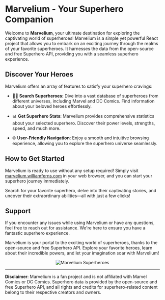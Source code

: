 # Marvelium - Your Superhero Companion

Welcome to **Marvelium**, your ultimate destination for exploring the captivating world of superheroes! Marvelium is a simple yet powerful React project that allows you to embark on an exciting journey through the realms of your favorite superheroes. It harnesses the data from the open-source and free Superhero API, providing you with a seamless superhero experience.

## Discover Your Heroes

Marvelium offers an array of features to satisfy your superhero cravings:

- 🦸‍♂️ **Search Superheroes**: Dive into a vast database of superheroes from different universes, including Marvel and DC Comics. Find information about your beloved heroes effortlessly.

- 📊 **Get Superhero Stats**: Marvelium provides comprehensive statistics about your selected superhero. Discover their power levels, strengths, speed, and much more.

- 🌐 **User-Friendly Navigation**: Enjoy a smooth and intuitive browsing experience, allowing you to explore the superhero universe seamlessly.

## How to Get Started

Marvelium is ready to use without any setup required! Simply visit [marvelium.williamferns.com](https://marvelium.williamferns.com) in your web browser, and you can start your superhero journey immediately.

Search for your favorite superhero, delve into their captivating stories, and uncover their extraordinary abilities—all with just a few clicks!

## Support

If you encounter any issues while using Marvelium or have any questions, feel free to reach out for assistance. We're here to ensure you have a fantastic superhero experience.

Marvelium is your portal to the exciting world of superheroes, thanks to the open-source and free Superhero API. Explore your favorite heroes, learn about their incredible powers, and let your imagination soar with Marvelium!

<p align="center">
  <img src="https://cdn.discordapp.com/attachments/1107675935882358875/1156996339629035541/Add_a_heading.png?ex=6517004f&is=6515aecf&hm=02d6f22da485eec592bee8cbc15ab9ebdb1dbb315caea1d5a23fb61b32457801&" alt="Marvelium Superheroes" />
</p>

---

**Disclaimer**: Marvelium is a fan project and is not affiliated with Marvel Comics or DC Comics. Superhero data is provided by the open-source and free Superhero API, and all rights and credits for superhero-related content belong to their respective creators and owners.
